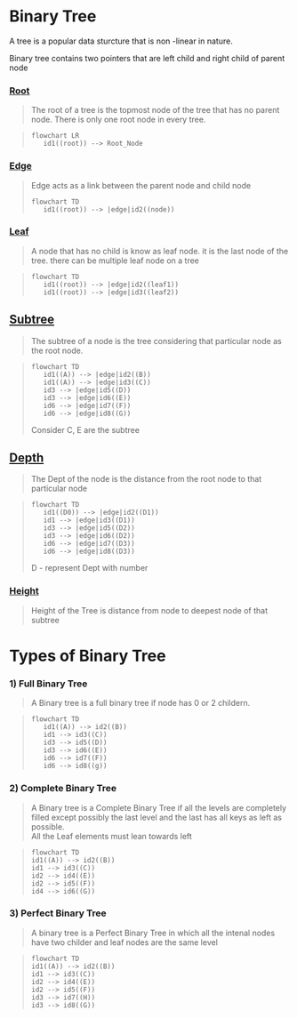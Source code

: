 # Binary Tree

A tree is a popular data sturcture that is non -linear in nature.

Binary tree  contains two pointers that are left child and right child of parent node

### <u><b>Root</b></u>
> The root of a tree is the topmost node of the tree that has no parent node. There is only one root node in every tree.

>``` mermaid
>flowchart LR
>    id1((root)) --> Root_Node
>```

### <u><b>Edge</b></u>
> Edge acts as a link between the parent node and child node
> ``` mermaid
> flowchart TD
>    id1((root)) --> |edge|id2((node))
> ```

### <u><b>Leaf </b></u>
> A node that has no child is know as leaf node. it is the last node of the tree. there can be multiple leaf node on a tree

> ``` mermaid
> flowchart TD
>    id1((root)) --> |edge|id2((leaf1))
>    id1((root)) --> |edge|id3((leaf2))
> ```

## <u><b>Subtree</b></u>
> The subtree of a node is the tree considering that particular node as the root node.

> ``` mermaid
> flowchart TD
>    id1((A)) --> |edge|id2((B))
>    id1((A)) --> |edge|id3((C))
>    id3 --> |edge|id5((D))
>    id3 --> |edge|id6((E))
>    id6 --> |edge|id7((F))
>    id6 --> |edge|id8((G))
> ```
> Consider C, E are the subtree

## <u><b>Depth</b></u>
> The Dept of the node is the distance from the root node to that particular node

> ``` mermaid
> flowchart TD
>    id1((D0)) --> |edge|id2((D1))
>    id1 --> |edge|id3((D1))
>    id3 --> |edge|id5((D2))
>    id3 --> |edge|id6((D2))
>    id6 --> |edge|id7((D3))
>    id6 --> |edge|id8((D3))
> ```
> D - represent Dept with number

### <u><b>Height</b></u>
> Height of the Tree is distance from node to deepest node of that subtree


# Types of Binary Tree

### 1) Full Binary Tree
> A Binary tree is a full binary tree if node has 0 or 2 childern.

> ``` mermaid
> flowchart TD
>    id1((A)) --> id2((B))
>    id1 --> id3((C))
>    id3 --> id5((D))
>    id3 --> id6((E))
>    id6 --> id7((F))
>    id6 --> id8((g))
> ```

### 2) Complete Binary Tree
> A Binary tree is a Complete Binary Tree if all the levels are completely filled
except possibly the last level and the last has all keys as left as possible.<br>All the Leaf elements must lean towards left

> ``` mermaid
> flowchart TD
> id1((A)) --> id2((B))
> id1 --> id3((C))
> id2 --> id4((E))
> id2 --> id5((F))
> id4 --> id6((G))
> ```

### 3) Perfect Binary Tree
> A binary tree is a Perfect Binary Tree in which all the intenal nodes have two childer and leaf nodes are the same level

> ``` mermaid
> flowchart TD
> id1((A)) --> id2((B))
> id1 --> id3((C))
> id2 --> id4((E))
> id2 --> id5((F))
> id3 --> id7((H))
> id3 --> id8((G))
> ```
